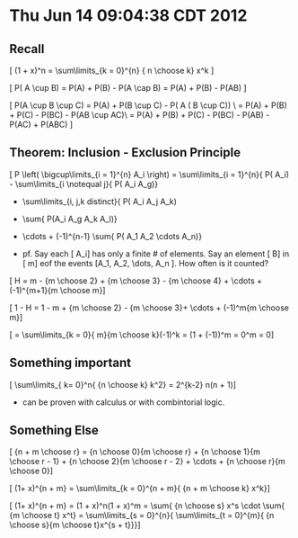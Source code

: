 # Thu Jun 14 09:04:38 CDT 2012

## Recall
\[ (1 + x)^n = \sum\limits_{k = 0}^{n} { n \choose k} x^k \]

\[ P( A \cup B) = P(A) + P(B) - P(A \cap B) = P(A) + P(B) - P(AB) \]


\[ P(A \cup B \cup C) = P(A) + P(B \cup C) - P( A ( B \cup C)) \\
  = P(A) + P(B) + P(C) - P(BC) - P(AB \cup AC)\\
  = P(A) + P(B) + P(C) - P(BC) - P(AB) - P(AC) + P(ABC) \]

## Theorem: Inclusion - Exclusion Principle

\[ P \left( \bigcup\limits_{i = 1}^{n} A_i \right) = \sum\limits_{i = 1}^{n}{ P( A_i) - \sum\limits_{i \notequal j}{ P( A_i A_g)} 
  + \sum\limits_{i, j,k distinct}{ P( A_i A_j A_k) 
  - \sum{ P(A_i A_g A_k A_l)}
  + \cdots + (-1)^{n-1} \sum{ P( A_1 A_2 \cdots A_n)}


* pf. Say each \[ A_i\] has only a finite # of elements. 
  Say an element \[ B\] in \[ m\] eof the events \[A_1, A_2, \dots, A_n \].
  How often is it counted?

\[ H = m - {m \choose 2} + {m \choose 3} - {m \choose 4} + \cdots + (-1)^{m+1}{m \choose m}\]

\[ 1 - H = 1 - m + {m \choose 2} - {m \choose 3}+ \cdots + (-1)^m{m \choose m}\]

\[ = \sum\limits_{k = 0}{ m}{m \choose k}(-1)^k = (1 + (-1))^m = 0^m = 0\]

## Something important

\[ \sum\limits_{ k= 0}^n{ {n \choose k} k^2} = 2^{k-2} n(n + 1)\]

* can be proven with calculus or with combintorial logic.

## Something Else

\[ {n + m \choose r} = {n \choose 0}{m \choose r} + {n \choose 1}{m \choose r - 1} + {n \choose 2}{m \choose r - 2} + \cdots + {n \choose r}{m \choose 0}\]

\[ (1+ x)^{n + m} = \sum\limits_{k = 0}^{n + m}{ {n + m \choose k} x^k}\]

\[ (1+ x)^{n + m} = (1 + x)^n(1 + x)^m = \sum{ {n \choose s} x^s \cdot \sum{ {m \choose t} x^t} = \sum\limits_{s = 0}^{n}{ \sum\limits_{t = 0}^{m}{ {n \choose s}{m \choose t}x^{s + t}}}\]